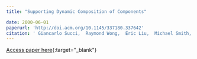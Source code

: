 ```yaml
---
title: "Supporting Dynamic Composition of Components"

date: 2000-06-01
paperurl: 'http://doi.acm.org/10.1145/337180.337642'
citation: ' Giancarlo Succi,  Raymond Wong,  Eric Liu,  Michael Smith, &quot;Supporting Dynamic Composition of Components.&quot;, 2000.'
---
```

[Access paper here](http://doi.acm.org/10.1145/337180.337642){:target="_blank"}
